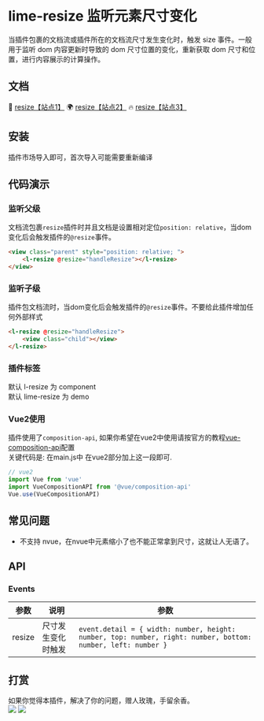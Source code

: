 # lime-resize 监听元素尺寸变化
当插件包裹的文档流或插件所在的文档流尺寸发生变化时，触发 size 事件。一般用于监听 dom 内容更新时导致的 dom 尺寸位置的变化，重新获取 dom 尺寸和位置，进行内容展示的计算操作。


## 文档
 🚀 [resize【站点1】](https://limex.qcoon.cn/components/resize.html)
 🌍 [resize【站点2】](https://limeui.netlify.app/components/resize.html)
 🔥 [resize【站点3】](https://limeui.familyzone.top/components/resize.html)


## 安装
插件市场导入即可，首次导入可能需要重新编译

## 代码演示

### 监听父级
文档流包裹`resize`插件时并且文档是设置相对定位`position: relative`，当dom变化后会触发插件的`@resize`事件。

```html
<view class="parent" style="position: relative; ">
	<l-resize @resize="handleResize"></l-resize>
</view>
```

### 监听子级
插件包文档流时，当dom变化后会触发插件的`@resize`事件。不要给此插件增加任何外部样式

```html
<l-resize @resize="handleResize">
	<view class="child"></view>
</l-resize>
```

### 插件标签
默认 l-resize 为 component  
默认 lime-resize 为 demo  

### Vue2使用
插件使用了`composition-api`, 如果你希望在vue2中使用请按官方的教程[vue-composition-api](https://uniapp.dcloud.net.cn/tutorial/vue-composition-api.html)配置  
关键代码是: 在main.js中 在vue2部分加上这一段即可.

```js
// vue2
import Vue from 'vue'
import VueCompositionAPI from '@vue/composition-api'
Vue.use(VueCompositionAPI)
```


## 常见问题
- 不支持 nvue，在nvue中元素缩小了也不能正常拿到尺寸，这就让人无语了。

## API

### Events
| 参数                       | 说明                                                         | 参数             | 
| --------------------------| ------------------------------------------------------------ | ---------------- |
| resize              		| 尺寸发生变化时触发  | `event.detail = { width: number, height: number, top: number, right: number, bottom: number, left: number }` | 

## 打赏

如果你觉得本插件，解决了你的问题，赠人玫瑰，手留余香。  
![](https://testingcf.jsdelivr.net/gh/liangei/image@1.9/alipay.png)
![](https://testingcf.jsdelivr.net/gh/liangei/image@1.9/wpay.png)